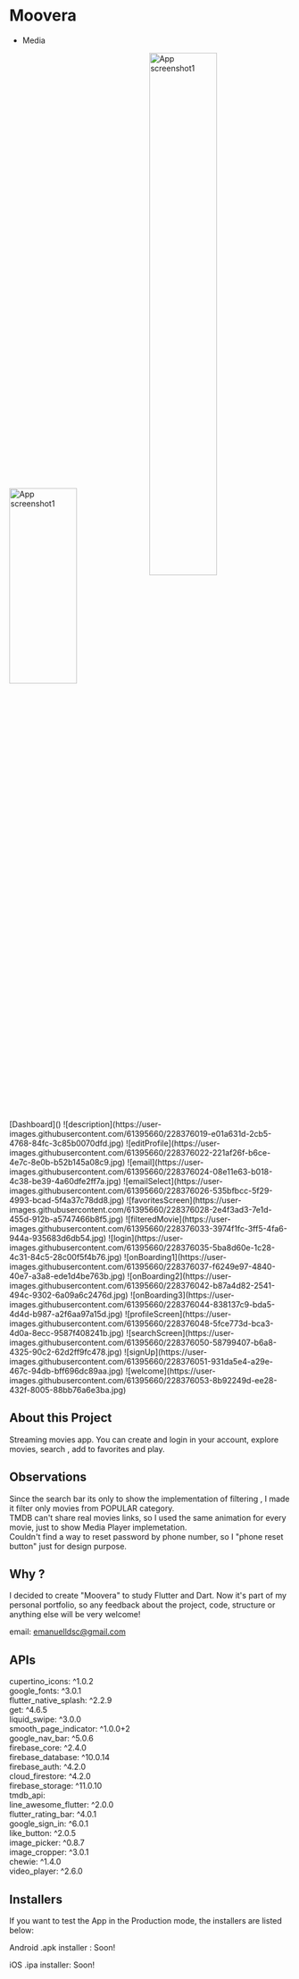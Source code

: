# Moovera

* Media
<div>
  <img align="center" src="https://user-images.githubusercontent.com/61395660/219904302-1b2995fd-4ca4-4b7b-91a4-03c77cb404fa.png](https://user-images.githubusercontent.com/61395660/228376016-0696d4c8-2375-4f0e-8678-4af3ed1951a9.jpg" alt="App screenshot1" width="49%" height="350"/>
  <img align="center" src="https://user-images.githubusercontent.com/61395660/219904310-5099f587-8b39-4e69-bb8b-720cfbc415e1.png" alt="App screenshot1"  width="49% height="600"/>
</div>
[Dashboard]()
![description](https://user-images.githubusercontent.com/61395660/228376019-e01a631d-2cb5-4768-84fc-3c85b0070dfd.jpg)
![editProfile](https://user-images.githubusercontent.com/61395660/228376022-221af26f-b6ce-4e7c-8e0b-b52b145a08c9.jpg)
![email](https://user-images.githubusercontent.com/61395660/228376024-08e11e63-b018-4c38-be39-4a60dfe2ff7a.jpg)
![emailSelect](https://user-images.githubusercontent.com/61395660/228376026-535bfbcc-5f29-4993-bcad-5f4a37c78dd8.jpg)
![favoritesScreen](https://user-images.githubusercontent.com/61395660/228376028-2e4f3ad3-7e1d-455d-912b-a5747466b8f5.jpg)
![filteredMovie](https://user-images.githubusercontent.com/61395660/228376033-3974f1fc-3ff5-4fa6-944a-935683d6db54.jpg)
![login](https://user-images.githubusercontent.com/61395660/228376035-5ba8d60e-1c28-4c31-84c5-28c00f5f4b76.jpg)
![onBoarding1](https://user-images.githubusercontent.com/61395660/228376037-f6249e97-4840-40e7-a3a8-ede1d4be763b.jpg)
![onBoarding2](https://user-images.githubusercontent.com/61395660/228376042-b87a4d82-2541-494c-9302-6a09a6c2476d.jpg)
![onBoarding3](https://user-images.githubusercontent.com/61395660/228376044-838137c9-bda5-4d4d-b987-a2f6aa97a15d.jpg)
![profileScreen](https://user-images.githubusercontent.com/61395660/228376048-5fce773d-bca3-4d0a-8ecc-9587f408241b.jpg)
![searchScreen](https://user-images.githubusercontent.com/61395660/228376050-58799407-b6a8-4325-90c2-62d2ff9fc478.jpg)
![signUp](https://user-images.githubusercontent.com/61395660/228376051-931da5e4-a29e-467c-94db-bff696dc89aa.jpg)
![welcome](https://user-images.githubusercontent.com/61395660/228376053-8b92249d-ee28-432f-8005-88bb76a6e3ba.jpg)


## About this Project
Streaming movies app. You can create and login in your account, explore movies, search , add to favorites and play. 

## Observations
 Since the search bar its only to show the implementation of filtering , I made it filter only movies from POPULAR category. <br>
 TMDB can't share real movies links, so I used the same animation for every movie, just to show Media Player implemetation. <br>
 Couldn't find a way to reset password by phone number, so I "phone reset button" just for design purpose.
 
## Why ? 
I decided to create "Moovera" to study Flutter and Dart. Now it's part of my personal portfolio, so any feedback about the project, code, structure or anything else will be very welcome!

email: emanuelldsc@gmail.com

## APIs  
  cupertino_icons: ^1.0.2<br>
  google_fonts: ^3.0.1<br>
  flutter_native_splash: ^2.2.9<br>
  get: ^4.6.5<br>
  liquid_swipe: ^3.0.0<br>
  smooth_page_indicator: ^1.0.0+2<br>
  google_nav_bar: ^5.0.6<br>
  firebase_core: ^2.4.0<br>
  firebase_database: ^10.0.14<br>
  firebase_auth: ^4.2.0<br>
  cloud_firestore: ^4.2.0<br>
  firebase_storage: ^11.0.10<br>
  tmdb_api:<br>
  line_awesome_flutter: ^2.0.0<br>
  flutter_rating_bar: ^4.0.1<br>
  google_sign_in: ^6.0.1<br>
  like_button: ^2.0.5<br>
  image_picker: ^0.8.7<br>
  image_cropper: ^3.0.1<br>
  chewie: ^1.4.0<br>
  video_player: ^2.6.0

## Installers
If you want to test the App in the Production mode, the installers are listed below:

Android .apk installer : Soon!

iOS .ipa installer: Soon!
